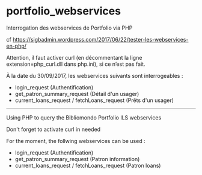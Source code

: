 # portfolio_webservices
Interrogation des webservices de Portfolio via PHP

cf https://sigbadmin.wordpress.com/2017/06/22/tester-les-webservices-en-php/

Attention, il faut activer curl (en décommentant la ligne extension=php_curl.dll dans php.ini), si ce n’est pas fait.

À la date du 30/09/2017, les webservices suivants sont interrogeables :
- login_request (Authentification)
- get_patron_summary_request (Détail d'un usager)
- current_loans_request / fetchLoans_request (Prêts d'un usager)

------------------------------------------------------------------------

Using PHP to query the Bibliomondo Portfolio ILS webservices

Don't forget to activate curl in needed

For the moment, the follwing webservices can be used :
- login_request (Authentification)
- get_patron_summary_request (Patron information)
- current_loans_request / fetchLoans_request (Patron loans)
